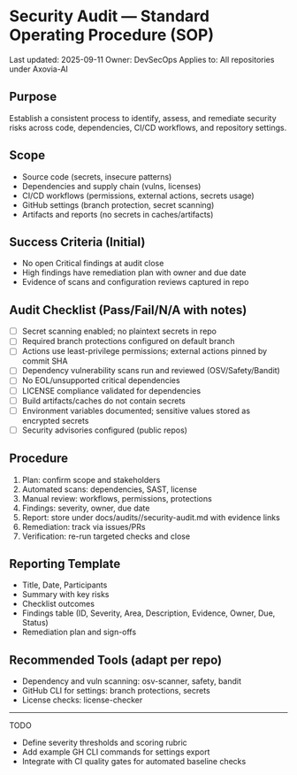 # Security Audit — Standard Operating Procedure (SOP)

Last updated: 2025-09-11
Owner: DevSecOps
Applies to: All repositories under Axovia-AI

## Purpose
Establish a consistent process to identify, assess, and remediate security risks across code, dependencies, CI/CD workflows, and repository settings.

## Scope
- Source code (secrets, insecure patterns)
- Dependencies and supply chain (vulns, licenses)
- CI/CD workflows (permissions, external actions, secrets usage)
- GitHub settings (branch protection, secret scanning)
- Artifacts and reports (no secrets in caches/artifacts)

## Success Criteria (Initial)
- No open Critical findings at audit close
- High findings have remediation plan with owner and due date
- Evidence of scans and configuration reviews captured in repo

## Audit Checklist (Pass/Fail/N/A with notes)
- [ ] Secret scanning enabled; no plaintext secrets in repo
- [ ] Required branch protections configured on default branch
- [ ] Actions use least-privilege permissions; external actions pinned by commit SHA
- [ ] Dependency vulnerability scans run and reviewed (OSV/Safety/Bandit)
- [ ] No EOL/unsupported critical dependencies
- [ ] LICENSE compliance validated for dependencies
- [ ] Build artifacts/caches do not contain secrets
- [ ] Environment variables documented; sensitive values stored as encrypted secrets
- [ ] Security advisories configured (public repos)

## Procedure
1) Plan: confirm scope and stakeholders
2) Automated scans: dependencies, SAST, license
3) Manual review: workflows, permissions, protections
4) Findings: severity, owner, due date
5) Report: store under docs/audits/<yyyy-mm>/security-audit.md with evidence links
6) Remediation: track via issues/PRs
7) Verification: re-run targeted checks and close

## Reporting Template
- Title, Date, Participants
- Summary with key risks
- Checklist outcomes
- Findings table (ID, Severity, Area, Description, Evidence, Owner, Due, Status)
- Remediation plan and sign-offs

## Recommended Tools (adapt per repo)
- Dependency and vuln scanning: osv-scanner, safety, bandit
- GitHub CLI for settings: branch protections, secrets
- License checks: license-checker

---

TODO
- Define severity thresholds and scoring rubric
- Add example GH CLI commands for settings export
- Integrate with CI quality gates for automated baseline checks